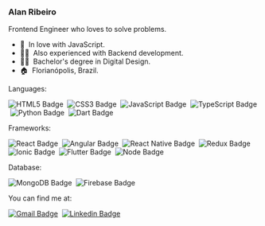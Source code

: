 ### Alan Ribeiro

Frontend Engineer who loves to solve problems.

- 💛 &nbsp;In love with JavaScript.
- :man_technologist: &nbsp;Also experienced with Backend development.
- :man_student: &nbsp;Bachelor's degree in Digital Design.
- :house: &nbsp;Florianópolis, Brazil.



Languages:

![HTML5 Badge](https://img.shields.io/badge/HTML5-E34F26?style=flat-square&logo=html5&logoColor=white)
&nbsp;![CSS3 Badge](https://img.shields.io/badge/CSS3-1572B6?style=flat-square&logo=css3&logoColor=white)
&nbsp;![JavaScript Badge](https://img.shields.io/badge/JavaScript-F7DF1E?style=flat-square&logo=javascript&logoColor=black)
&nbsp;![TypeScript Badge](https://img.shields.io/badge/TypeScript-007ACC?style=flat-square&logo=typescript&logoColor=white)
&nbsp;![Python Badge](https://img.shields.io/badge/Python-3776AB?style=flat-square&logo=python&logoColor=white)
&nbsp;![Dart Badge](https://img.shields.io/badge/Dart-0175C2?style=flat-square&logo=dart&logoColor=white)

Frameworks:

![React Badge](https://img.shields.io/badge/React-20232A?style=flat-square&logo=react&logoColor=61DAFB)
&nbsp;![Angular Badge](https://img.shields.io/badge/Angular-DD0031?style=flat-squaree&logo=angular&logoColor=white)
&nbsp;![React Native Badge](https://img.shields.io/badge/React_Native-20232A?style=flat-square&logo=react&logoColor=61DAFB)
&nbsp;![Redux Badge](https://img.shields.io/badge/Redux-593D88?style=flat-square&logo=redux&logoColor=white)
&nbsp;![Ionic Badge](https://img.shields.io/badge/Ionic-3880FF?style=flat-square&logo=ionic&logoColor=white)
&nbsp;![Flutter Badge](https://img.shields.io/badge/Flutter-02569B?style=flat-square&logo=flutter&logoColor=white)
&nbsp;![Node Badge](https://img.shields.io/badge/Node.js-339933?style=flat-squaree&logo=nodedotjs&logoColor=white)

Database:

![MongoDB Badge](https://img.shields.io/badge/MongoDB-4EA94B?style=flat-squaree&logo=mongodb&logoColor=white)
&nbsp;![Firebase Badge](https://img.shields.io/badge/firebase-ffca28?style=flat-square&logo=firebase&logoColor=black)


You can find me at:

[![Gmail Badge](https://img.shields.io/badge/-Gmail-c14438?style=flat-square&logo=Gmail&logoColor=white&link=mailto:alanribeirodsantos@gmail.com)](mailto:alanribeirodsantos@gmail.com)
&nbsp;[![Linkedin Badge](https://img.shields.io/badge/-LinkedIn-blue?style=flat-square&logo=Linkedin&logoColor=white&link=https://www.linkedin.com/in/alanribeirodsantos/)](https://www.linkedin.com/in/alanribeirodsantos/)

